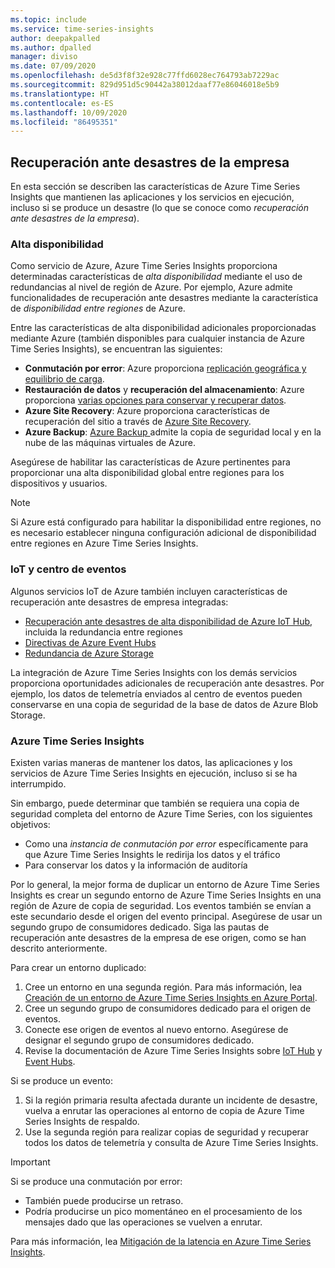 ```yaml
---
ms.topic: include
ms.service: time-series-insights
author: deepakpalled
ms.author: dpalled
manager: diviso
ms.date: 07/09/2020
ms.openlocfilehash: de5d3f8f32e928c77ffd6028ec764793ab7229ac
ms.sourcegitcommit: 829d951d5c90442a38012daaf77e86046018e5b9
ms.translationtype: HT
ms.contentlocale: es-ES
ms.lasthandoff: 10/09/2020
ms.locfileid: "86495351"
---
```

## <a name="business-disaster-recovery"></a>Recuperación ante desastres de la empresa

En esta sección se describen las características de Azure Time Series Insights que mantienen las aplicaciones y los servicios en ejecución, incluso si se produce un desastre (lo que se conoce como *recuperación ante desastres de la empresa*).

### <a name="high-availability"></a>Alta disponibilidad

Como servicio de Azure, Azure Time Series Insights proporciona determinadas características de *alta disponibilidad* mediante el uso de redundancias al nivel de región de Azure. Por ejemplo, Azure admite funcionalidades de recuperación ante desastres mediante la característica de *disponibilidad entre regiones* de Azure.

Entre las características de alta disponibilidad adicionales proporcionadas mediante Azure (también disponibles para cualquier instancia de Azure Time Series Insights), se encuentran las siguientes:

- **Conmutación por error**: Azure proporciona [replicación geográfica y equilibrio de carga](https://docs.microsoft.com/azure/architecture/resiliency/recovery-loss-azure-region).
- **Restauración de datos** y **recuperación del almacenamiento**: Azure proporciona [varias opciones para conservar y recuperar datos](https://docs.microsoft.com/azure/architecture/resiliency/recovery-data-corruption).
- **Azure Site Recovery**: Azure proporciona características de recuperación del sitio a través de [Azure Site Recovery](https://docs.microsoft.com/azure/site-recovery/).
- **Azure Backup**: [Azure Backup ](https://docs.microsoft.com/azure/backup/backup-architecture) admite la copia de seguridad local y en la nube de las máquinas virtuales de Azure.

Asegúrese de habilitar las características de Azure pertinentes para proporcionar una alta disponibilidad global entre regiones para los dispositivos y usuarios.

> [!NOTE]
> Si Azure está configurado para habilitar la disponibilidad entre regiones, no es necesario establecer ninguna configuración adicional de disponibilidad entre regiones en Azure Time Series Insights.

### <a name="iot-and-event-hubs"></a>IoT y centro de eventos

Algunos servicios IoT de Azure también incluyen características de recuperación ante desastres de empresa integradas:

- [Recuperación ante desastres de alta disponibilidad de Azure IoT Hub](https://docs.microsoft.com/azure/iot-hub/iot-hub-ha-dr), incluida la redundancia entre regiones
- [Directivas de Azure Event Hubs](https://docs.microsoft.com/azure/event-hubs/event-hubs-geo-dr)
- [Redundancia de Azure Storage](https://docs.microsoft.com/azure/storage/common/storage-redundancy)

La integración de Azure Time Series Insights con los demás servicios proporciona oportunidades adicionales de recuperación ante desastres. Por ejemplo, los datos de telemetría enviados al centro de eventos pueden conservarse en una copia de seguridad de la base de datos de Azure Blob Storage.

### <a name="azure-time-series-insights"></a>Azure Time Series Insights

Existen varias maneras de mantener los datos, las aplicaciones y los servicios de Azure Time Series Insights en ejecución, incluso si se ha interrumpido. 

Sin embargo, puede determinar que también se requiera una copia de seguridad completa del entorno de Azure Time Series, con los siguientes objetivos:

- Como una *instancia de conmutación por error* específicamente para que Azure Time Series Insights le redirija los datos y el tráfico
- Para conservar los datos y la información de auditoría

Por lo general, la mejor forma de duplicar un entorno de Azure Time Series Insights es crear un segundo entorno de Azure Time Series Insights en una región de Azure de copia de seguridad. Los eventos también se envían a este secundario desde el origen del evento principal. Asegúrese de usar un segundo grupo de consumidores dedicado. Siga las pautas de recuperación ante desastres de la empresa de ese origen, como se han descrito anteriormente.

Para crear un entorno duplicado:

1. Cree un entorno en una segunda región. Para más información, lea [Creación de un entorno de Azure Time Series Insights en Azure Portal](https://docs.microsoft.com/azure/time-series-insights/time-series-insights-get-started).
1. Cree un segundo grupo de consumidores dedicado para el origen de eventos.
1. Conecte ese origen de eventos al nuevo entorno. Asegúrese de designar el segundo grupo de consumidores dedicado.
1. Revise la documentación de Azure Time Series Insights sobre [IoT Hub](https://docs.microsoft.com/azure/time-series-insights/time-series-insights-how-to-add-an-event-source-iothub) y [Event Hubs](https://docs.microsoft.com/azure/time-series-insights/time-series-insights-data-access).

Si se produce un evento:

1. Si la región primaria resulta afectada durante un incidente de desastre, vuelva a enrutar las operaciones al entorno de copia de Azure Time Series Insights de respaldo.
1. Use la segunda región para realizar copias de seguridad y recuperar todos los datos de telemetría y consulta de Azure Time Series Insights.

> [!IMPORTANT]
> Si se produce una conmutación por error:
> 
> * También puede producirse un retraso.
> * Podría producirse un pico momentáneo en el procesamiento de los mensajes dado que las operaciones se vuelven a enrutar.
> 
> Para más información, lea [Mitigación de la latencia en Azure Time Series Insights](https://docs.microsoft.com/azure/time-series-insights/time-series-insights-environment-mitigate-latency).

